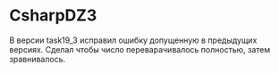 # CsharpDZ3

В версии task19_3 исправил ошибку допущенную в предыдущих версиях. 
Сделал чтобы число переварачивалось полностью, затем зравнивалось.
